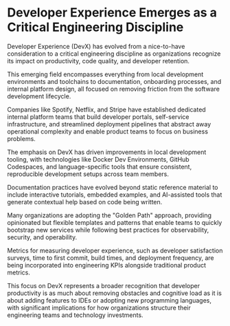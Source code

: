# Developer Experience Emerges as a Critical Engineering Discipline

Developer Experience (DevX) has evolved from a nice-to-have consideration to a critical engineering discipline as organizations recognize its impact on productivity, code quality, and developer retention.

This emerging field encompasses everything from local development environments and toolchains to documentation, onboarding processes, and internal platform design, all focused on removing friction from the software development lifecycle.

Companies like Spotify, Netflix, and Stripe have established dedicated internal platform teams that build developer portals, self-service infrastructure, and streamlined deployment pipelines that abstract away operational complexity and enable product teams to focus on business problems.

The emphasis on DevX has driven improvements in local development tooling, with technologies like Docker Dev Environments, GitHub Codespaces, and language-specific tools that ensure consistent, reproducible development setups across team members.

Documentation practices have evolved beyond static reference material to include interactive tutorials, embedded examples, and AI-assisted tools that generate contextual help based on code being written.

Many organizations are adopting the "Golden Path" approach, providing opinionated but flexible templates and patterns that enable teams to quickly bootstrap new services while following best practices for observability, security, and operability.

Metrics for measuring developer experience, such as developer satisfaction surveys, time to first commit, build times, and deployment frequency, are being incorporated into engineering KPIs alongside traditional product metrics.

This focus on DevX represents a broader recognition that developer productivity is as much about removing obstacles and cognitive load as it is about adding features to IDEs or adopting new programming languages, with significant implications for how organizations structure their engineering teams and technology investments.